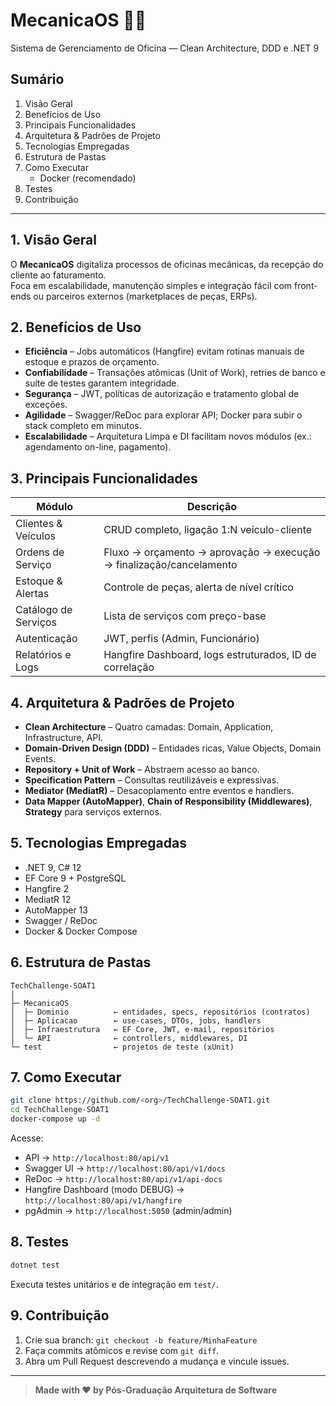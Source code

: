 # MecanicaOS 🚗🔧  
Sistema de Gerenciamento de Oficina — Clean Architecture, DDD e .NET 9

## Sumário
1. Visão Geral  
2. Benefícios de Uso  
3. Principais Funcionalidades  
4. Arquitetura & Padrões de Projeto  
5. Tecnologias Empregadas  
6. Estrutura de Pastas  
7. Como Executar  
   * Docker (recomendado)  
8. Testes  
9. Contribuição  

---

## 1. Visão Geral
O **MecanicaOS** digitaliza processos de oficinas mecânicas, da recepção do cliente ao faturamento.  
Foca em escalabilidade, manutenção simples e integração fácil com front-ends ou parceiros externos (marketplaces de peças, ERPs).

## 2. Benefícios de Uso
* **Eficiência** – Jobs automáticos (Hangfire) evitam rotinas manuais de estoque e prazos de orçamento.  
* **Confiabilidade** – Transações atômicas (Unit of Work), retries de banco e suíte de testes garantem integridade.  
* **Segurança** – JWT, políticas de autorização e tratamento global de exceções.  
* **Agilidade** – Swagger/ReDoc para explorar API; Docker para subir o stack completo em minutos.  
* **Escalabilidade** – Arquitetura Limpa e DI facilitam novos módulos (ex.: agendamento on-line, pagamento).  

## 3. Principais Funcionalidades
| Módulo | Descrição |
|--------|-----------|
| Clientes & Veículos | CRUD completo, ligação 1:N veículo-cliente |
| Ordens de Serviço  | Fluxo → orçamento → aprovação → execução → finalização/cancelamento |
| Estoque & Alertas  | Controle de peças, alerta de nível crítico |
| Catálogo de Serviços | Lista de serviços com preço-base |
| Autenticação | JWT, perfis (Admin, Funcionário) |
| Relatórios e Logs | Hangfire Dashboard, logs estruturados, ID de correlação |

## 4. Arquitetura & Padrões de Projeto
* **Clean Architecture** – Quatro camadas: Domain, Application, Infrastructure, API.  
* **Domain-Driven Design (DDD)** – Entidades ricas, Value Objects, Domain Events.  
* **Repository + Unit of Work** – Abstraem acesso ao banco.  
* **Specification Pattern** – Consultas reutilizáveis e expressivas.  
* **Mediator (MediatR)** – Desacoplamento entre eventos e handlers.  
* **Data Mapper (AutoMapper)**, **Chain of Responsibility (Middlewares)**, **Strategy** para serviços externos.  

## 5. Tecnologias Empregadas
* .NET 9, C# 12  
* EF Core 9 + PostgreSQL  
* Hangfire 2  
* MediatR 12  
* AutoMapper 13  
* Swagger / ReDoc  
* Docker & Docker Compose  

## 6. Estrutura de Pastas
```
TechChallenge-SOAT1
│
├─ MecanicaOS
│  ├─ Dominio          ← entidades, specs, repositórios (contratos)
│  ├─ Aplicacao        ← use-cases, DTOs, jobs, handlers
│  ├─ Infraestrutura   ← EF Core, JWT, e-mail, repositórios
│  └─ API              ← controllers, middlewares, DI
└─ test                ← projetos de teste (xUnit)
```

## 7. Como Executar

```bash
git clone https://github.com/<org>/TechChallenge-SOAT1.git
cd TechChallenge-SOAT1
docker-compose up -d
```
Acesse:  
* API → `http://localhost:80/api/v1`  
* Swagger UI → `http://localhost:80/api/v1/docs`  
* ReDoc → `http://localhost:80/api/v1/api-docs`  
* Hangfire Dashboard (modo DEBUG) → `http://localhost:80/api/v1/hangfire`  
* pgAdmin → `http://localhost:5050` (admin/admin)

## 8. Testes
```bash
dotnet test
```
Executa testes unitários e de integração em `test/`.

## 9. Contribuição
1. Crie sua branch: `git checkout -b feature/MinhaFeature`  
2. Faça commits atômicos e revise com `git diff`.  
3. Abra um Pull Request descrevendo a mudança e vincule issues.  

---
> **Made with ❤ by Pós-Graduação Arquitetura de Software**
